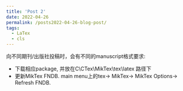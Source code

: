 ```yaml
---
title: 'Post 2'
date: 2022-04-26
permalink: /posts2022-04-26-blog-post/
tags:
  - LaTex
  - cls
---
```


向不同期刊/出版社投稿时，会有不同的manuscript格式要求:
- 下载相应package, 并放在C\CTex\MikTex\tex\latex 路径下
- 更新MikTex FNDB. main menu上的tex-> MikTex-> MikTex Options-> Refresh FNDB. 




